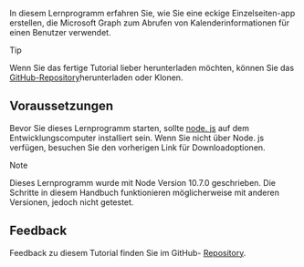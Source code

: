 <!-- markdownlint-disable MD002 MD041 -->

In diesem Lernprogramm erfahren Sie, wie Sie eine eckige Einzelseiten-app erstellen, die Microsoft Graph zum Abrufen von Kalenderinformationen für einen Benutzer verwendet.

> [!TIP]
> Wenn Sie das fertige Tutorial lieber herunterladen möchten, können Sie das [GitHub-Repository](https://github.com/microsoftgraph/msgraph-training-angularspa)herunterladen oder Klonen.

## <a name="prerequisites"></a>Voraussetzungen

Bevor Sie dieses Lernprogramm starten, sollte [node. js](https://nodejs.org) auf dem Entwicklungscomputer installiert sein. Wenn Sie nicht über Node. js verfügen, besuchen Sie den vorherigen Link für Downloadoptionen.

> [!NOTE]
> Dieses Lernprogramm wurde mit Node Version 10.7.0 geschrieben. Die Schritte in diesem Handbuch funktionieren möglicherweise mit anderen Versionen, jedoch nicht getestet.

## <a name="feedback"></a>Feedback

Feedback zu diesem Tutorial finden Sie im GitHub- [Repository](https://github.com/microsoftgraph/msgraph-training-angularspa).